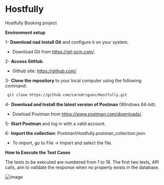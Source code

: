 # Hostfully
Hostfully Booking project 

**Environment setup**

1- **Download nad install Git** and configure it on your system.
   * Download Git from https://git-scm.com/.

2- **Access GitHub**.
   * Github site: https://github.com/

3- **Clone the repository** to your local computer using the following command:
  ```bash
   git clone https://github.com/carodrigues/Hostfully.git
  ```
4- **Download and Install the latest version of Postman** (Windows 64-bit).  
   * Dowload Postman from https://www.postman.com/downloads/.

5- **Start Postman** and log in with a valid account.

6- **Import the collection**: Postman\Hostfully.postman_collection.json.
   * To import, go to File → Import and select the file.


**How to Execute the Test Cases**

The tests to be executed are numbered from 1 to 16.
The first two tests, API calls, aim to validate the response when no property exists in the database.

![image](https://github.com/user-attachments/assets/ebe643ed-5a85-4289-9f5a-e24fed317bed)


